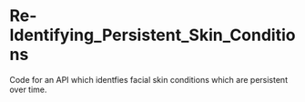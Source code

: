 # Re-Identifying_Persistent_Skin_Conditions

Code for an API which identfies facial skin conditions which are persistent over time.

